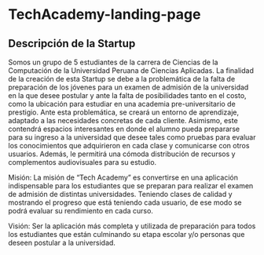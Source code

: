 # TechAcademy-landing-page
## Descripción de la Startup
Somos un grupo de 5 estudiantes de la carrera de Ciencias de la Computación de la Universidad Peruana de Ciencias Aplicadas. La finalidad de la creación de esta Startup se debe a la problemática de la falta de preparación de los jóvenes para un examen de admisión de la universidad en la que desee postular y ante la falta de posibilidades tanto en el costo, como la ubicación para estudiar en una academia pre-universitario de prestigio. Ante esta problemática, se creará un entorno de aprendizaje, adaptado a las necesidades concretas de cada cliente. Asimismo, este contendrá espacios interesantes en donde el alumno pueda prepararse para su ingreso a la universidad que desee tales como pruebas para evaluar los conocimientos que adquirieron en cada clase y comunicarse con otros usuarios. Además, le permitirá una cómoda distribución de recursos y complementos audiovisuales para su estudio.

Misión: La misión de “Tech Academy” es convertirse en una aplicación indispensable para los estudiantes que se preparan para realizar el examen de admisión de distintas universidades. Teniendo clases de calidad y mostrando el progreso que está teniendo cada usuario, de ese modo se podrá evaluar su rendimiento en cada curso.

Visión: Ser la aplicación más completa y utilizada de preparación para todos los estudiantes que están culminando su etapa escolar y/o personas que deseen postular a la universidad.
